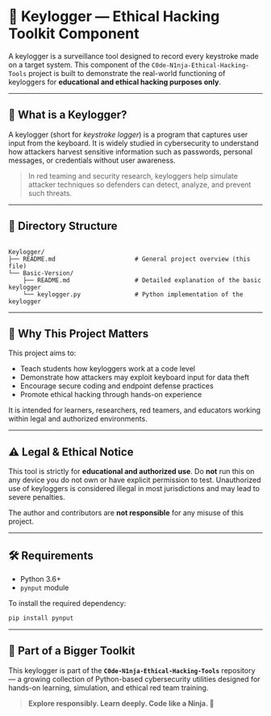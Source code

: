 # 🎯 Keylogger — Ethical Hacking Toolkit Component

A keylogger is a surveillance tool designed to record every keystroke made on a target system. This component of the `C0de-N1nja-Ethical-Hacking-Tools` project is built to demonstrate the real-world functioning of keyloggers for **educational and ethical hacking purposes only**.

---

## 🧠 What is a Keylogger?

A keylogger (short for *keystroke logger*) is a program that captures user input from the keyboard. It is widely studied in cybersecurity to understand how attackers harvest sensitive information such as passwords, personal messages, or credentials without user awareness.

> In red teaming and security research, keyloggers help simulate attacker techniques so defenders can detect, analyze, and prevent such threats.

---

## 🧰 Directory Structure

```

Keylogger/
├── README.md                      # General project overview (this file)
└── Basic-Version/
    ├── README.md                  # Detailed explanation of the basic keylogger
    └── keylogger.py               # Python implementation of the keylogger

````

---

## 🔐 Why This Project Matters

This project aims to:

- Teach students how keyloggers work at a code level  
- Demonstrate how attackers may exploit keyboard input for data theft  
- Encourage secure coding and endpoint defense practices  
- Promote ethical hacking through hands-on experience  

It is intended for learners, researchers, red teamers, and educators working within legal and authorized environments.

---

## ⚠️ Legal & Ethical Notice

This tool is strictly for **educational and authorized use**. Do **not** run this on any device you do not own or have explicit permission to test. Unauthorized use of keyloggers is considered illegal in most jurisdictions and may lead to severe penalties.

The author and contributors are **not responsible** for any misuse of this project.

---

## 🛠️ Requirements

- Python 3.6+
- `pynput` module

To install the required dependency:

```bash
pip install pynput
````

---

## 🧩 Part of a Bigger Toolkit

This keylogger is part of the **`C0de-N1nja-Ethical-Hacking-Tools`** repository — a growing collection of Python-based cybersecurity utilities designed for hands-on learning, simulation, and ethical red team training.

> **Explore responsibly. Learn deeply. Code like a Ninja. 🥷**

```